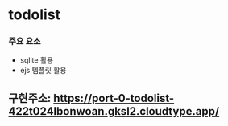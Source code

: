 # todolist

### 주요 요소
- sqlite 활용
- ejs 템플릿 활용

## 구현주소: https://port-0-todolist-422t024lbonwoan.gksl2.cloudtype.app/

